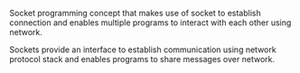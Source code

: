 Socket  programming concept that makes use of socket to establish connection and enables multiple programs to interact with each other using network.

Sockets provide an interface to establish communication using network protocol stack and enables programs to share messages over network.
